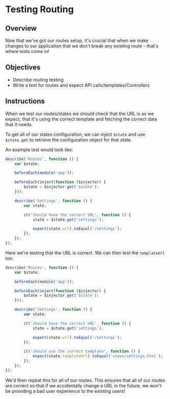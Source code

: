 # Testing Routing

## Overview

Now that we've got our routes setup, it's crucial that when we make changes to our application that we don't break any existing route - that's where tests come in!

## Objectives

- Describe routing testing
- Write a test for routes and expect API calls/templates/Controllers

## Instructions

When we test our routes/states we should check that the URL is as we expect, that it's using the correct template and fetching the correct data that it needs.

To get all of our states configuration, we can inject `$state` and use `$state.get` to retrieve the configuration object for that state.

An example test would look like:

```js
describe('Routes', function () {
	var $state;

	beforeEach(module('app'));

	beforeEach(inject(function ($injector) {
		$state = $injector.get('$state');
	}));

	describe('Settings', function () {
		var state;

		it('should have the correct URL', function () {
			state = $state.get('settings');

			expect(state.url).toEqual('/settings');
		});
	});
});
```

Here we're testing that the URL is correct. We can then test the `templateUrl` too:

```js
describe('Routes', function () {
	var $state;

	beforeEach(module('app'));

	beforeEach(inject(function ($injector) {
		$state = $injector.get('$state');
	}));

	describe('Settings', function () {
		var state;

		it('should have the correct URL', function () {
			state = $state.get('settings');

			expect(state.url).toEqual('/settings');
		});

		it('should use the correct template', function () {
            expect(state.templateUrl).toEqual('views/settings.html');
        });
	});
});
```

We'd then repeat this for all of our routes. This ensures that all of our routes are correct so that if we accidentally change a URL in the future, we won't be providing a bad user experience to the existing users!